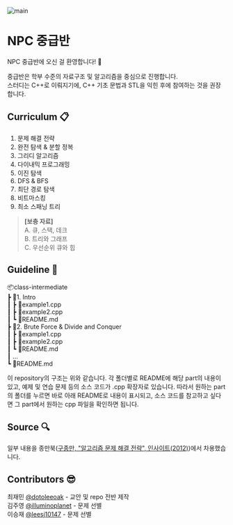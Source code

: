 ![main](/image/logo.jpg)
# NPC 중급반
NPC 중급반에 오신 걸 환영합니다! 🤗  

중급반은 학부 수준의 자료구조 및 알고리즘을 중심으로 진행합니다.  
스터디는 C++로 이뤄지기에, C++ 기초 문법과 STL을 익힌 후에 참여하는 것을 권장합니다. 

## Curriculum 📋
1. 문제 해결 전략
2. 완전 탐색 & 분할 정복
3. 그리디 알고리즘
4. 다이내믹 프로그래밍
5. 이진 탐색
6. DFS & BFS 
7. 최단 경로 탐색
8. 비트마스킹
9. 최소 스패닝 트리

> __[보충 자료]__  
> A. 큐, 스택, 데크  
> B. 트리와 그래프  
> C. 우선순위 큐와 힙  

## Guideline 🔨
📦class-intermediate  
 ┣ 📂1. Intro  
 ┃ ┣ 📜example1.cpp  
 ┃ ┣ 📜example2.cpp  
 ┃ ┗ 📜README.md  
 ┣ 📂2. Brute Force & Divide and Conquer  
 ┃ ┣ 📜example1.cpp  
 ┃ ┣ 📜example2.cpp  
 ┃ ┗ 📜README.md  
 ┃ ...  
 ┗ 📜README.md  

이 repository의 구조는 위와 같습니다. 각 폴더별로 README에 해당 part의 내용이 있고, 예제 및 연습 문제 등의 소스 코드가 .cpp 확장자로 있습니다. 따라서 원하는 part의 폴더를 누르면 바로 아래 README로 내용이 표시되고, 소스 코드를 참고하고 싶다면 그 part에서 원하는 cpp 파일을 확인하면 됩니다.

## Source 🔍
일부 내용을 종만북([구종만, "알고리즘 문제 해결 전략", 인사이트(2012)](https://book.algospot.com/))에서 차용했습니다.  

## Contributors 😎
최재민 [@dotoleeoak](https://github.com/dotoleeoak) - 교안 및 repo 전반 제작  
김주영 [@illuminoplanet](https://github.com/illuminoplanet) - 문제 선별  
이승재 [@leesj10147](https://github.com/leesj10147) - 문제 선별  
